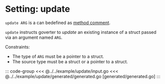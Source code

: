 # Setting: update

`update ARG` is a can bedefined as [method comment](./define-settings.md#method).

`update` instructs goverter to _update_ an existing instance of a struct passed
via an argument named `ARG`.

Constraints:

- The type of `ARG` must be a pointer to a struct.
- The source type must be a struct or a pointer to a struct.

::: code-group
<<< @../../example/update/input.go
<<< @../../example/update/generated/generated.go [generated/generated.go]
:::
